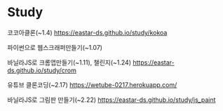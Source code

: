 # Study

코코아클론(~1.4)
https://eastar-ds.github.io/study/kokoa

파이썬으로 웹스크래퍼만들기(~1.07)

바닐라JS로 크롬앱만들기(~1.11), 챌린지(~1.24)
https://eastar-ds.github.io/study/crom

유튜브 클론코딩(~2.17)
https://wetube-0217.herokuapp.com/

바닐라JS로 그림판 만들기(~2.22)
https://eastar-ds.github.io/study/js_paint